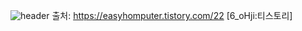 ![header](https://capsule-render.vercel.app/api?type=waving&color=_gradient&text=Welcome%20to%20Minttoning%20GitHub%20👋&animation=twinkling&fontSize=35&fontAlignY=40&fontAlign=70&height=250)
출처: https://easyhomputer.tistory.com/22 [6_oHji:티스토리]
